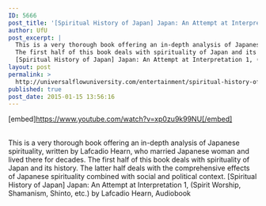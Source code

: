 ```yaml
---
ID: 5666
post_title: '[Spiritual History of Japan] Japan: An Attempt at Interpretation 1, (Spirit Worship, Shinto, etc.)'
author: UfU
post_excerpt: |
  This is a very thorough book offering an in-depth analysis of Japanese spirituality, written by Lafcadio Hearn, who married Japanese woman and lived there for decades.
  The first half of this book deals with spirituality of Japan and its history. The latter half deals with the comprehensive effects of Japanese spirituality combined with social and political context.
  [Spiritual History of Japan] Japan: An Attempt at Interpretation 1, (Spirit Worship, Shamanism, Shinto, etc.) by Lafcadio Hearn, Audiobook
layout: post
permalink: >
  http://universalflowuniversity.com/entertainment/spiritual-history-of-japan-japan-an-attempt-at-interpretation-1-spirit-worship-shinto-etc/
published: true
post_date: 2015-01-15 13:56:16
---
```

[embed]https://www.youtube.com/watch?v=xp0zu9k99NU[/embed]</br></br>
<p>This is a very thorough book offering an in-depth analysis of Japanese spirituality, written by Lafcadio Hearn, who married Japanese woman and lived there for decades.
The first half of this book deals with spirituality of Japan and its history. The latter half deals with the comprehensive effects of Japanese spirituality combined with social and political context.
[Spiritual History of Japan] Japan: An Attempt at Interpretation 1, (Spirit Worship, Shamanism, Shinto, etc.) by Lafcadio Hearn, Audiobook</p>